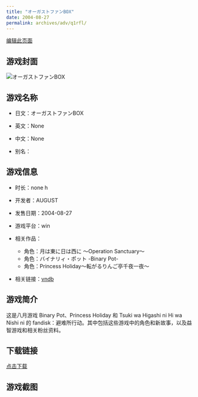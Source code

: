 ```yaml
---
title: "オーガストファンBOX"
date: 2004-08-27
permalink: archives/adv/q1rfl/
---
```

[编辑此页面](https://github.com/ACG-3/ADV3-source/blob/main/source/_posts/%E3%82%AA%E3%83%BC%E3%82%AC%E3%82%B9%E3%83%88%E3%83%95%E3%82%A1%E3%83%B3BOX.md)

## 游戏封面

![オーガストファンBOX](https://pan.timero.xyz/d/onedrive/img_lib_001/%E3%82%AA%E3%83%BC%E3%82%AC%E3%82%B9%E3%83%88%E3%83%95%E3%82%A1%E3%83%B3BOX_cover.avif)


## 游戏名称

- 日文：オーガストファンBOX
- 英文：None
- 中文：None

- 别名：


## 游戏信息

- 时长：none h
- 开发者：AUGUST
- 发售日期：2004-08-27
- 游戏平台：win
- 相关作品：
   - 角色：月は東に日は西に ～Operation Sanctuary～
   - 角色：バイナリィ・ポット -Binary Pot-
   - 角色：Princess Holiday～転がるりんご亭千夜一夜～

- 相关链接：[vndb](https://vndb.org/v458)


## 游戏简介

这是八月游戏 Binary Pot、Princess Holiday 和 Tsuki wa Higashi ni Hi wa Nishi ni 的 fandisk：避难所行动。其中包括这些游戏中的角色和新故事，以及益智游戏和相关粉丝资料。


## 下载链接

[点击下载](https://pan.timero.xyz/onedrive/adv_lib_001/%E3%82%AA%E3%83%BC%E3%82%AC%E3%82%B9%E3%83%88%E3%83%95%E3%82%A1%E3%83%B3BOX)


## 游戏截图


